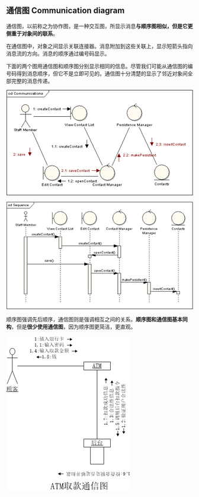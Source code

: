 ## 通信图 Communication diagram
通信图，以前称之为协作图，是一种交互图，所显示消息**与顺序图相似，但是它更侧重于对象间的联系**。

在通信图中，对象之间显示关联连接器。消息附加到这些关联上，显示短箭头指向消息流的方向。消息的顺序通过编号码显示。

下面的两个图用通信图和顺序图分别显示相同的信息。尽管我们可能从通信图的编号码得到消息顺序，但它不是立即可见的。通信图十分清楚的显示了邻近对象间全部完整的消息传递。

![](image/comm0.gif)

![](image/comm2.gif)

顺序图强调先后顺序，通信图则是强调相互之间的关系。**顺序图和通信图基本同构**，但是**很少使用通信图**，因为顺序图更简洁，更直观。

![](image/comm1.jpg)
